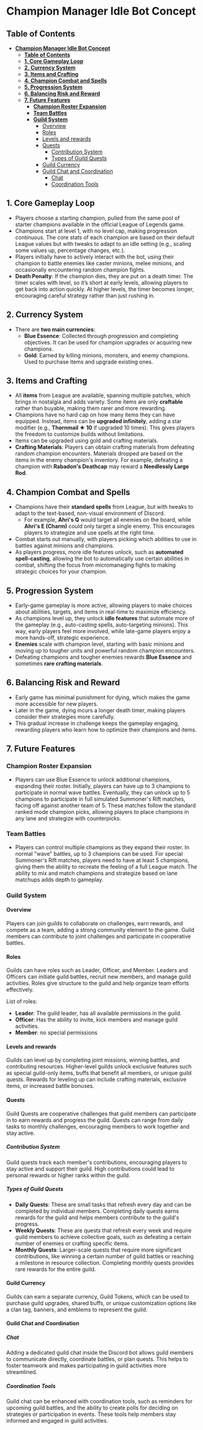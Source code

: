 # **Champion Manager Idle Bot Concept**

## **Table of Contents**

- [**Champion Manager Idle Bot Concept**](#champion-manager-idle-bot-concept)
  - [**Table of Contents**](#table-of-contents)
  - [**1. Core Gameplay Loop**](#1-core-gameplay-loop)
  - [**2. Currency System**](#2-currency-system)
  - [**3. Items and Crafting**](#3-items-and-crafting)
  - [**4. Champion Combat and Spells**](#4-champion-combat-and-spells)
  - [**5. Progression System**](#5-progression-system)
  - [**6. Balancing Risk and Reward**](#6-balancing-risk-and-reward)
  - [**7. Future Features**](#7-future-features)
    - [**Champion Roster Expansion**](#champion-roster-expansion)
    - [**Team Battles**](#team-battles)
    - [**Guild System**](#guild-system)
      - [Overview](#overview)
      - [Roles](#roles)
      - [Levels and rewards](#levels-and-rewards)
      - [Quests](#quests)
        - [Contribution System](#contribution-system)
        - [Types of Guild Quests](#types-of-guild-quests)
      - [Guild Currency](#guild-currency)
      - [Guild Chat and Coordination](#guild-chat-and-coordination)
        - [Chat](#chat)
        - [Coordination Tools](#coordination-tools)

## **1. Core Gameplay Loop**

- Players choose a starting champion, pulled from the same pool of starter champions available in the official League of Legends game.
- Champions start at level 1, with no level cap, making progression continuous. The core stats of each champion are based on their default League values but with tweaks to adapt to an idle setting (e.g., scaling some values up, percentage changes, etc.).
- Players initially have to actively interact with the bot, using their champion to battle enemies like caster minions, melee minions, and occasionally encountering random champion fights.
- **Death Penalty**: If the champion dies, they are put on a death timer. The timer scales with level, so it’s short at early levels, allowing players to get back into action quickly. At higher levels, the timer becomes longer, encouraging careful strategy rather than just rushing in.

## **2. Currency System**

- There are **two main currencies**:
  - **Blue Essence**: Collected through progression and completing objectives. It can be used for champion upgrades or acquiring new champions.
  - **Gold**: Earned by killing minions, monsters, and enemy champions. Used to purchase items and upgrade existing ones.

## **3. Items and Crafting**

- All **items** from League are available, spanning multiple patches, which brings in nostalgia and adds variety. Some items are only **craftable** rather than buyable, making them rarer and more rewarding.
- Champions have no hard cap on how many items they can have equipped. Instead, items can be **upgraded infinitely**, adding a star modifier (e.g., **Thornmail ★ 10** if upgraded 10 times). This gives players the freedom to customize builds without limitations.
- Items can be upgraded using gold and crafting materials.
- **Crafting Materials**: Players can obtain crafting materials from defeating random champion encounters. Materials dropped are based on the items in the enemy champion's inventory. For example, defeating a champion with **Rabadon's Deathcap** may reward a **Needlessly Large Rod**.

## **4. Champion Combat and Spells**

- Champions have their **standard spells** from League, but with tweaks to adapt to the text-based, non-visual environment of Discord.
  - For example, **Ahri's Q** would target all enemies on the board, while **Ahri's E (Charm)** could only target a single enemy. This encourages players to strategize and use spells at the right time.
- Combat starts out manually, with players picking which abilities to use in battles against minions and champions.
- As players progress, more idle features unlock, such as **automated spell-casting**, allowing the bot to automatically use certain abilities in combat, shifting the focus from micromanaging fights to making strategic choices for your champion.

## **5. Progression System**

- Early-game gameplay is more active, allowing players to make choices about abilities, targets, and items in real-time to maximize efficiency.
- As champions level up, they unlock **idle features** that automate more of the gameplay (e.g., auto-casting spells, auto-targeting minions). This way, early players feel more involved, while late-game players enjoy a more hands-off, strategic experience.
- **Enemies** scale with champion level, starting with basic minions and moving up to tougher units and powerful random champion encounters.
- Defeating champions and tougher enemies rewards **Blue Essence** and sometimes **rare crafting materials**.

## **6. Balancing Risk and Reward**

- Early game has minimal punishment for dying, which makes the game more accessible for new players.
- Later in the game, dying incurs a longer death timer, making players consider their strategies more carefully.
- This gradual increase in challenge keeps the gameplay engaging, rewarding players who learn how to optimize their champions and items.

## **7. Future Features**

### **Champion Roster Expansion**

- Players can use Blue Essence to unlock additional champions, expanding their roster. Initially, players can have up to 3 champions to participate in normal wave battles. Eventually, they can unlock up to 5 champions to participate in full simulated Summoner's Rift matches, facing off against another team of 5. These matches follow the standard ranked mode champion picks, allowing players to place champions in any lane and strategize with counterpicks.

### **Team Battles**

- Players can control multiple champions as they expand their roster. In normal "wave" battles, up to 3 champions can be used. For special Summoner's Rift matches, players need to have at least 5 champions, giving them the ability to recreate the feeling of a full League match. The ability to mix and match champions and strategize based on lane matchups adds depth to gameplay.

### **Guild System**

#### Overview

Players can join guilds to collaborate on challenges, earn rewards, and compete as a team, adding a strong community element to the game. Guild members can contribute to joint challenges and participate in cooperative battles.

#### Roles

Guilds can have roles such as Leader, Officer, and Member. Leaders and Officers can initiate guild battles, recruit new members, and manage guild activities. Roles give structure to the guild and help organize team efforts effectively.

List of roles:

- **Leader**: The guild leader, has all available permissions in the guild.
- **Officer**: Has the ability to invite, kick members and manage guild activities.
- **Member**: no special permissions

#### Levels and rewards

Guilds can level up by completing joint missions, winning battles, and contributing resources. Higher-level guilds unlock exclusive features such as special guild-only items, buffs that benefit all members, or unique guild quests. Rewards for leveling up can include crafting materials, exclusive items, or increased battle bonuses.

#### Quests

Guild Quests are cooperative challenges that guild members can participate in to earn rewards and progress the guild. Quests can range from daily tasks to monthly challenges, encouraging members to work together and stay active.

##### Contribution System

Guild quests track each member's contributions, encouraging players to stay active and support their guild. High contributions could lead to personal rewards or higher ranks within the guild.

##### Types of Guild Quests

- **Daily Quests**: These are small tasks that refresh every day and can be completed by individual members. Completing daily quests earns rewards for the guild and helps members contribute to the guild's progress.
- **Weekly Quests**: These are quests that refresh every week and require guild members to achieve collective goals, such as defeating a certain number of enemies or crafting specific items.
- **Monthly Quests**: Larger-scale quests that require more significant contributions, like winning a certain number of guild battles or reaching a milestone in resource collection. Completing monthly quests provides rare rewards for the entire guild.

#### Guild Currency

Guilds can earn a separate currency, Guild Tokens, which can be used to purchase guild upgrades, shared buffs, or unique customization options like a clan tag, banners, and emblems to represent the guild.

#### Guild Chat and Coordination

##### Chat

Adding a dedicated guild chat inside the Discord bot allows guild members to communicate directly, coordinate battles, or plan quests. This helps to foster teamwork and makes participating in guild activities more streamlined.

##### Coordination Tools

Guild chat can be enhanced with coordination tools, such as reminders for upcoming guild battles, and the ability to create polls for deciding on strategies or participation in events. These tools help members stay informed and engaged in guild activities.

